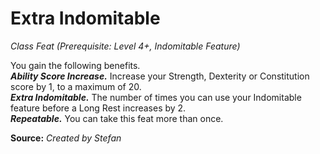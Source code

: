# Extra Indomitable
*Class Feat (Prerequisite: Level 4+, Indomitable Feature)*

You gain the following benefits.  
***Ability Score Increase.*** Increase your Strength, Dexterity or Constitution score by 1, to a maximum of 20.  
***Extra Indomitable.*** The number of times you can use your Indomitable feature before a Long Rest increases by 2.  
***Repeatable.*** You can take this feat more than once.



**Source:** *Created by Stefan*